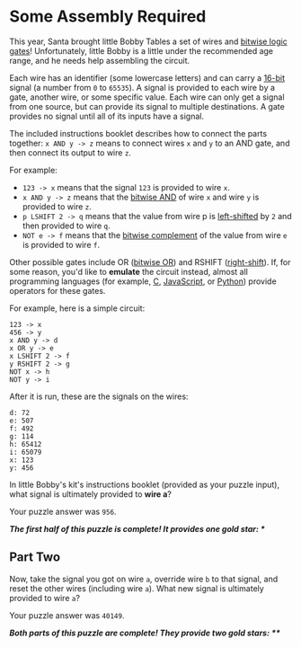 # Some Assembly Required

This year, Santa brought little Bobby Tables a set of wires
and [bitwise logic gates](https://en.wikipedia.org/wiki/Bitwise_operation)! Unfortunately, little Bobby is a little
under the recommended age range, and he needs help assembling the circuit.

Each wire has an identifier (some lowercase letters) and can carry a [16-bit](https://en.wikipedia.org/wiki/16-bit)
signal (a number from `0` to `65535`). A signal is provided to each wire by a gate, another wire, or some specific
value. Each wire can only get a signal from one source, but can provide its signal to multiple destinations. A gate
provides no signal until all of its inputs have a signal.

The included instructions booklet describes how to connect the parts together: `x AND y -> z` means to connect wires `x`
and `y` to an AND gate, and then connect its output to wire `z`.

For example:

- `123 -> x` means that the signal `123` is provided to wire `x`.
- `x AND y -> z` means that the [bitwise AND](https://en.wikipedia.org/wiki/Bitwise_operation#AND) of wire `x` and wire
  `y` is provided to wire `z`.
- `p LSHIFT 2 -> q` means that the value from wire p is [left-shifted](https://en.wikipedia.org/wiki/Logical_shift) by
  `2` and then provided to wire `q`.
- `NOT e -> f` means that the [bitwise complement](https://en.wikipedia.org/wiki/Bitwise_operation#NOT) of the value
  from wire `e` is provided to wire `f`.

Other possible gates include OR ([bitwise OR](https://en.wikipedia.org/wiki/Bitwise_operation#OR)) and
RSHIFT ([right-shift](https://en.wikipedia.org/wiki/Logical_shift)). If, for some reason, you'd like to **emulate** the
circuit instead, almost all programming languages (for
example, [C](https://en.wikipedia.org/wiki/Bitwise_operations_in_C), [JavaScript](https://developer.mozilla.org/en-US/docs/Web/JavaScript/Reference/Operators/Bitwise_Operators),
or [Python](https://wiki.python.org/moin/BitwiseOperators)) provide operators for these
gates.

For example, here is a simple circuit:

```
123 -> x
456 -> y
x AND y -> d
x OR y -> e
x LSHIFT 2 -> f
y RSHIFT 2 -> g
NOT x -> h
NOT y -> i
```

After it is run, these are the signals on the wires:

```
d: 72
e: 507
f: 492
g: 114
h: 65412
i: 65079
x: 123
y: 456
```

In little Bobby's kit's instructions booklet (provided as your puzzle input), what signal is ultimately provided to
**wire a**?

Your puzzle answer was `956`.

*__The first half of this puzzle is complete! It provides one gold star: *__*

## Part Two

Now, take the signal you got on wire `a`, override wire `b` to that signal, and reset the other
wires (including wire `a`). What new signal is ultimately provided to wire `a`?

Your puzzle answer was `40149`.

*__Both parts of this puzzle are complete! They provide two gold stars: **__*
